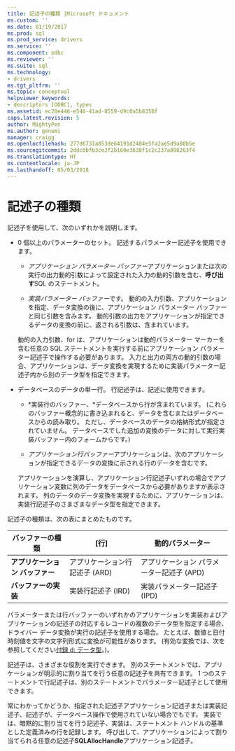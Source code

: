 ```yaml
---
title: 記述子の種類 |Microsoft ドキュメント
ms.custom: ''
ms.date: 01/19/2017
ms.prod: sql
ms.prod_service: drivers
ms.service: ''
ms.component: odbc
ms.reviewer: ''
ms.suite: sql
ms.technology:
- drivers
ms.tgt_pltfrm: ''
ms.topic: conceptual
helpviewer_keywords:
- descriptors [ODBC], types
ms.assetid: ec20e446-e540-41ad-8559-d9c0a5b8358f
caps.latest.revision: 5
author: MightyPen
ms.author: genemi
manager: craigg
ms.openlocfilehash: 277d6731a853de64191d2484e5fa2ae5d9a80b5e
ms.sourcegitcommit: 2ddc0bfb3ce2f2b160e3638f1c2c237a898263f4
ms.translationtype: HT
ms.contentlocale: ja-JP
ms.lasthandoff: 05/03/2018
---
```

# <a name="types-of-descriptors"></a>記述子の種類
記述子を使用して、次のいずれかを説明します。  
  
-   0 個以上のパラメーターのセット。 記述するパラメーター記述子を使用できます。  
  
    -   *アプリケーション パラメーター バッファー*アプリケーションまたは次の実行の出力動的引数によって設定された入力の動的引数を含む、**呼び出す**SQL のステートメント。  
  
    -   *実装パラメーター バッファー*です。 動的の入力引数、アプリケーションを指定、データ変換の後に、アプリケーション パラメーター バッファーと同じ引数を含みます。 動的引数の出力をアプリケーションが指定できるデータの変換の前に、返される引数は、含まれています。  
  
     動的の入力引数、for は、アプリケーションは動的パラメーター マーカーを含む任意の SQL ステートメントを実行する前にアプリケーション パラメーター記述子で操作する必要があります。 入力と出力の両方の動的引数の場合、アプリケーションは、データ変換を実現するために実装パラメーター記述子内から別のデータ型を指定できます。  
  
-   データベースのデータの単一行。 行記述子は、記述に使用できます。  
  
    -   *実装行のバッファー、*データベースから行が含まれています。 (これらのバッファー概念的に書き込まれると、データを含むまたはデータベースからの読み取り。 ただし、データベースのデータの格納形式が指定されていません。 データベースでした追加の変換のデータに対して実行実装バッファー内のフォームからです。)  
  
    -   *アプリケーション行バッファー*アプリケーションは、次のアプリケーションが指定できるデータの変換に示される行のデータを含むです。  
  
     アプリケーションを演算し、アプリケーション行記述子いずれの場合でアプリケーション変数に列のデータをデータベースから必要がありますが表示されます。 列のデータのデータ変換を実現するために、アプリケーションは、実装行記述子のさまざまなデータ型を指定できます。  
  
 記述子の種類は、次の表にまとめたものです。  
  
|バッファーの種類|[行]|動的パラメーター|  
|-----------------|----------|------------------------|  
|**アプリケーション バッファー**|アプリケーション行記述子 (ARD)|アプリケーション パラメーター記述子 (APD)|  
|**バッファーの実装**|実装行記述子 (IRD)|実装パラメーター記述子 (IPD)|  
  
 パラメーターまたは行バッファーのいずれかのアプリケーションを実装およびアプリケーションの記述子の対応するレコードの複数のデータ型を指定する場合、ドライバー データ変換が実行の記述子を使用する場合。 たとえば、数値と日付時刻値を文字の文字列形式に変換が可能性があります。 (有効な変換では、次を参照してください[付録 d: データ型](../../../odbc/reference/appendixes/appendix-d-data-types.md)。)。  
  
 記述子は、さまざまな役割を実行できます。 別のステートメントでは、アプリケーションが明示的に割り当てを行う任意の記述子を共有できます。 1 つのステートメントで行記述子は、別のステートメントでパラメーター記述子として使用できます。  
  
 常にわかってかどうか、指定された記述子アプリケーション記述子または実装記述子、記述子が、データベース操作で使用されていない場合でもです。 実装では、暗黙的に割り当てを行う記述子、実装は、ステートメント ハンドルの基準とした定義済みの行を記録します。 呼び出して、アプリケーションによって割り当てられる任意の記述子**SQLAllocHandle**アプリケーション記述子。
